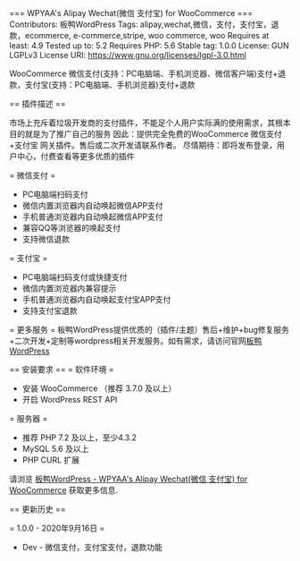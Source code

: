 === WPYAA's Alipay Wechat(微信 支付宝) for WooCommerce ===
Contributors: 板鸭WordPress
Tags: alipay,wechat,微信，支付，支付宝，退款，ecommerce, e-commerce,stripe, woo commerce, woo
Requires at least: 4.9
Tested up to: 5.2
Requires PHP: 5.6
Stable tag: 1.0.0
License: GUN LGPLv3
License URI: https://www.gnu.org/licenses/lgpl-3.0.html

WooCommerce 微信支付(支持：PC电脑端、手机浏览器、微信客户端)支付+退款，支付宝(支持：PC电脑端、手机浏览器)支付+退款

== 插件描述 ==

市场上充斥着垃圾开发商的支付插件，不能足个人用户实际满的使用需求，其根本目的就是为了推广自己的服务
因此：提供完全免费的WooCommerce 微信支付+支付宝 网关插件。售后或二次开发请联系作者。
尽情期待：即将发布登录，用户中心，付费查看等更多优质的插件

= 微信支付 =
- PC电脑端扫码支付
- 微信内置浏览器内自动唤起微信APP支付
- 手机普通浏览器内自动唤起微信APP支付
- 兼容QQ等浏览器的唤起支付
- 支持微信退款

= 支付宝 =
- PC电脑端扫码支付或快捷支付
- 微信内置浏览器内兼容提示
- 手机普通浏览器内自动唤起支付宝APP支付
- 支持支付宝退款

= 更多服务 =
板鸭WordPress提供优质的（插件/主题）售后+维护+bug修复服务+二次开发+定制等wordpress相关开发服务。如有需求，请访问官网[板鸭WordPress](https://www.wpyaa.com)

== 安装要求 ==
= 软件环境 =
* 安装 WooCommerce （推荐 3.7.0 及以上）
* 开启 WordPress REST API

= 服务器 =

* 推荐 PHP 7.2 及以上，至少4.3.2
* MySQL 5.6 及以上
* PHP CURL 扩展

请浏览 [板鸭WordPress - WPYAA's Alipay Wechat(微信 支付宝) for WooCommerce](https://www.wpyaa.com/product/2.html) 获取更多信息.

== 更新历史 ==

= 1.0.0 - 2020年9月16日 =

* Dev - 微信支付，支付宝支付，退款功能
